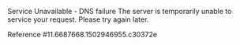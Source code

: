Service Unavailable - DNS failure The server is temporarily unable to service your request. Please try again later.

Reference #11.6687668.1502946955.c30372e